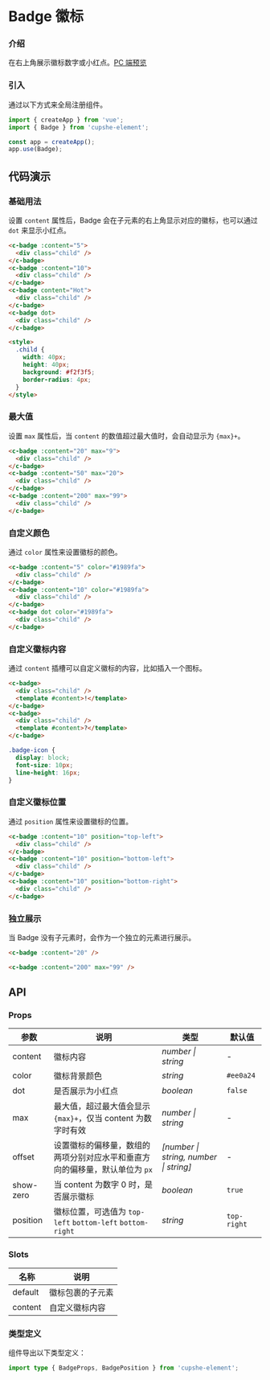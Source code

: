 # Badge 徽标

### 介绍

在右上角展示徽标数字或小红点。[PC 端预览](/mobile.html#/badge)

### 引入

通过以下方式来全局注册组件。

```js
import { createApp } from 'vue';
import { Badge } from 'cupshe-element';

const app = createApp();
app.use(Badge);
```

## 代码演示

### 基础用法

设置 `content` 属性后，Badge 会在子元素的右上角显示对应的徽标，也可以通过 `dot` 来显示小红点。

```html
<c-badge :content="5">
  <div class="child" />
</c-badge>
<c-badge :content="10">
  <div class="child" />
</c-badge>
<c-badge content="Hot">
  <div class="child" />
</c-badge>
<c-badge dot>
  <div class="child" />
</c-badge>

<style>
  .child {
    width: 40px;
    height: 40px;
    background: #f2f3f5;
    border-radius: 4px;
  }
</style>
```

### 最大值

设置 `max` 属性后，当 `content` 的数值超过最大值时，会自动显示为 `{max}+`。

```html
<c-badge :content="20" max="9">
  <div class="child" />
</c-badge>
<c-badge :content="50" max="20">
  <div class="child" />
</c-badge>
<c-badge :content="200" max="99">
  <div class="child" />
</c-badge>
```

### 自定义颜色

通过 `color` 属性来设置徽标的颜色。

```html
<c-badge :content="5" color="#1989fa">
  <div class="child" />
</c-badge>
<c-badge :content="10" color="#1989fa">
  <div class="child" />
</c-badge>
<c-badge dot color="#1989fa">
  <div class="child" />
</c-badge>
```

### 自定义徽标内容

通过 `content` 插槽可以自定义徽标的内容，比如插入一个图标。

```html
<c-badge>
  <div class="child" />
  <template #content>!</template>
</c-badge>
<c-badge>
  <div class="child" />
  <template #content>?</template>
</c-badge>
```

```css
.badge-icon {
  display: block;
  font-size: 10px;
  line-height: 16px;
}
```

### 自定义徽标位置

通过 `position` 属性来设置徽标的位置。

```html
<c-badge :content="10" position="top-left">
  <div class="child" />
</c-badge>
<c-badge :content="10" position="bottom-left">
  <div class="child" />
</c-badge>
<c-badge :content="10" position="bottom-right">
  <div class="child" />
</c-badge>
```

### 独立展示

当 Badge 没有子元素时，会作为一个独立的元素进行展示。

```html
<c-badge :content="20" />

<c-badge :content="200" max="99" />
```

## API

### Props

| 参数      | 说明                                                                        | 类型                                   | 默认值      |
| --------- | --------------------------------------------------------------------------- | -------------------------------------- | ----------- |
| content   | 徽标内容                                                                    | _number \| string_                     | -           |
| color     | 徽标背景颜色                                                                | _string_                               | `#ee0a24`   |
| dot       | 是否展示为小红点                                                            | _boolean_                              | `false`     |
| max       | 最大值，超过最大值会显示 `{max}+`，仅当 content 为数字时有效                | _number \| string_                     | -           |
| offset    | 设置徽标的偏移量，数组的两项分别对应水平和垂直方向的偏移量，默认单位为 `px` | _[number \| string, number \| string]_ | -           |
| show-zero | 当 content 为数字 0 时，是否展示徽标                                        | _boolean_                              | `true`      |
| position  | 徽标位置，可选值为 `top-left` `bottom-left` `bottom-right`                  | _string_                               | `top-right` |

### Slots

| 名称    | 说明             |
| ------- | ---------------- |
| default | 徽标包裹的子元素 |
| content | 自定义徽标内容   |

### 类型定义

组件导出以下类型定义：

```ts
import type { BadgeProps, BadgePosition } from 'cupshe-element';
```
